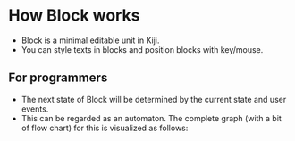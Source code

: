 # How Block works

- Block is a minimal editable unit in Kiji.
- You can style texts in blocks and position blocks with key/mouse.

## For programmers

- The next state of Block will be determined by the current state and user events.
- This can be regarded as an automaton. The complete graph (with a bit of flow chart) for this is visualized as follows:
